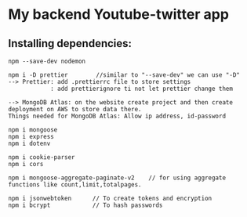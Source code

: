 # My backend Youtube-twitter app

## Installing dependencies:
    npm --save-dev nodemon

    npm i -D prettier        //similar to "--save-dev" we can use "-D"
    --> Prettier: add .prettierrc file to store settings
                : add prettierignore ti not let prettier change them

    --> MongoDB Atlas: on the website create project and then create deployment on AWS to store data there.
    Things needed for MongoDB Atlas: Allow ip address, id-password

    npm i mongoose
    npm i express
    npm i dotenv

    npm i cookie-parser
    npm i cors

    npm i mongoose-aggregate-paginate-v2    // for using aggregate functions like count,limit,totalpages. 
    
    npm i jsonwebtoken      // To create tokens and encryption
    npm i bcrypt            // To hash passwords

    
